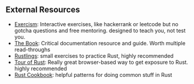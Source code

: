 ## External Resources

- [Exercism](https://exercism.org/tracks/rust/): Interactive exercises, like hackerrank or leetcode but no gotcha questions and free mentoring. designed to teach you, not test you.
- [The Book](https://doc.rust-lang.org/book/title-page.html): Critical documentation resource and guide. Worth multiple read-throughs
- [Rustlings](https://github.com/rust-lang/rustlings): small exercises to practice Rust, highly recommended
- [Tour of Rust](https://tourofrust.com/): Really great browser-based way to get exposure to Rust. highly recommended
- [Rust Cookbook](https://rust-lang-nursery.github.io/rust-cookbook/about.html): helpful patterns for doing common stuff in Rust